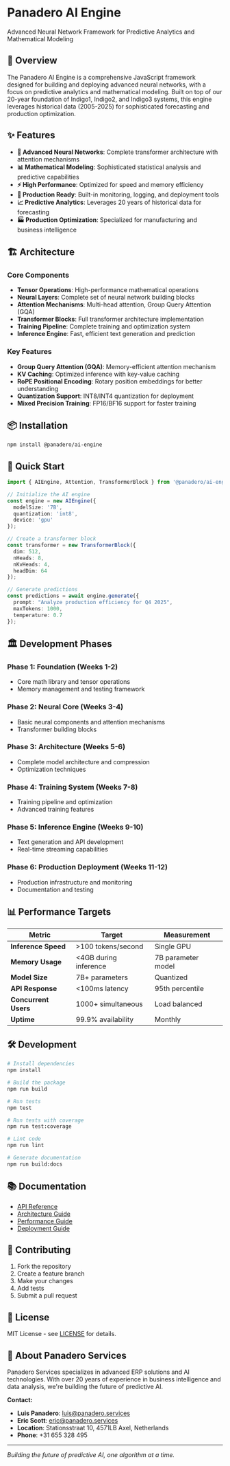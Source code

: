 # Panadero AI Engine

Advanced Neural Network Framework for Predictive Analytics and Mathematical Modeling

## 🚀 Overview

The Panadero AI Engine is a comprehensive JavaScript framework designed for building and deploying advanced neural networks, with a focus on predictive analytics and mathematical modeling. Built on top of our 20-year foundation of Indigo1, Indigo2, and Indigo3 systems, this engine leverages historical data (2005-2025) for sophisticated forecasting and production optimization.

## ✨ Features

- **🧠 Advanced Neural Networks**: Complete transformer architecture with attention mechanisms
- **📊 Mathematical Modeling**: Sophisticated statistical analysis and predictive capabilities
- **⚡ High Performance**: Optimized for speed and memory efficiency
- **🔧 Production Ready**: Built-in monitoring, logging, and deployment tools
- **📈 Predictive Analytics**: Leverages 20 years of historical data for forecasting
- **🏭 Production Optimization**: Specialized for manufacturing and business intelligence

## 🏗️ Architecture

### Core Components

- **Tensor Operations**: High-performance mathematical operations
- **Neural Layers**: Complete set of neural network building blocks
- **Attention Mechanisms**: Multi-head attention, Group Query Attention (GQA)
- **Transformer Blocks**: Full transformer architecture implementation
- **Training Pipeline**: Complete training and optimization system
- **Inference Engine**: Fast, efficient text generation and prediction

### Key Features

- **Group Query Attention (GQA)**: Memory-efficient attention mechanism
- **KV Caching**: Optimized inference with key-value caching
- **RoPE Positional Encoding**: Rotary position embeddings for better understanding
- **Quantization Support**: INT8/INT4 quantization for deployment
- **Mixed Precision Training**: FP16/BF16 support for faster training

## 📦 Installation

```bash
npm install @panadero/ai-engine
```

## 🚀 Quick Start

```typescript
import { AIEngine, Attention, TransformerBlock } from '@panadero/ai-engine';

// Initialize the AI engine
const engine = new AIEngine({
  modelSize: '7B',
  quantization: 'int8',
  device: 'gpu'
});

// Create a transformer block
const transformer = new TransformerBlock({
  dim: 512,
  nHeads: 8,
  nKvHeads: 4,
  headDim: 64
});

// Generate predictions
const predictions = await engine.generate({
  prompt: "Analyze production efficiency for Q4 2025",
  maxTokens: 1000,
  temperature: 0.7
});
```

## 🏛️ Development Phases

### Phase 1: Foundation (Weeks 1-2)
- Core math library and tensor operations
- Memory management and testing framework

### Phase 2: Neural Core (Weeks 3-4)
- Basic neural components and attention mechanisms
- Transformer building blocks

### Phase 3: Architecture (Weeks 5-6)
- Complete model architecture and compression
- Optimization techniques

### Phase 4: Training System (Weeks 7-8)
- Training pipeline and optimization
- Advanced training features

### Phase 5: Inference Engine (Weeks 9-10)
- Text generation and API development
- Real-time streaming capabilities

### Phase 6: Production Deployment (Weeks 11-12)
- Production infrastructure and monitoring
- Documentation and testing

## 📊 Performance Targets

| Metric | Target | Measurement |
|--------|--------|-------------|
| **Inference Speed** | >100 tokens/second | Single GPU |
| **Memory Usage** | <4GB during inference | 7B parameter model |
| **Model Size** | 7B+ parameters | Quantized |
| **API Response** | <100ms latency | 95th percentile |
| **Concurrent Users** | 1000+ simultaneous | Load balanced |
| **Uptime** | 99.9% availability | Monthly |

## 🛠️ Development

```bash
# Install dependencies
npm install

# Build the package
npm run build

# Run tests
npm test

# Run tests with coverage
npm run test:coverage

# Lint code
npm run lint

# Generate documentation
npm run build:docs
```

## 📚 Documentation

- [API Reference](./docs/api/)
- [Architecture Guide](./docs/architecture/)
- [Performance Guide](./docs/performance/)
- [Deployment Guide](./docs/deployment/)

## 🤝 Contributing

1. Fork the repository
2. Create a feature branch
3. Make your changes
4. Add tests
5. Submit a pull request

## 📄 License

MIT License - see [LICENSE](./LICENSE) for details.

## 🏢 About Panadero Services

Panadero Services specializes in advanced ERP solutions and AI technologies. With over 20 years of experience in business intelligence and data analysis, we're building the future of predictive AI.

**Contact:**
- **Luis Panadero**: luis@panadero.services
- **Eric Scott**: eric@panadero.services
- **Location**: Stationsstraat 10, 4571LB Axel, Netherlands
- **Phone**: +31 655 328 495

---

*Building the future of predictive AI, one algorithm at a time.*
